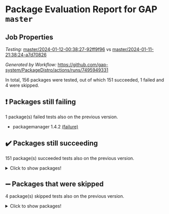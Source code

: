 # Package Evaluation Report for GAP `master`

## Job Properties

*Testing:* [master/2024-01-12-00:38:27-92ff9f96](https://github.com/gap-system/PackageDistro/blob/data/reports/master/2024-01-12-00:38:27-92ff9f96) vs [master/2024-01-11-21:38:24-a7d70826](https://github.com/gap-system/PackageDistro/blob/data/reports/master/2024-01-11-21:38:24-a7d70826)

*Generated by Workflow:* https://github.com/gap-system/PackageDistro/actions/runs/7495949331

In total, 156 packages were tested, out of which 151 succeeded, 1 failed and 4 were skipped.

## :exclamation: Packages still failing

1 package(s) failed tests also on the previous version.
- packagemanager 1.4.2 [(failure)](https://github.com/gap-system/PackageDistro/actions/runs/7495949331/job/20407619386)

## :heavy_check_mark: Packages still succeeding

151 package(s) succeeded tests also on the previous version.
<details><summary>Click to show packages!</summary>

- 4ti2interface 2023.02-04 [(success)](https://github.com/gap-system/PackageDistro/actions/runs/7495949331/job/20407596967)
- ace 5.6.2 [(success)](https://github.com/gap-system/PackageDistro/actions/runs/7495949331/job/20407597144)
- aclib 1.3.2 [(success)](https://github.com/gap-system/PackageDistro/actions/runs/7495949331/job/20407597379)
- agt 0.3.1 [(success)](https://github.com/gap-system/PackageDistro/actions/runs/7495949331/job/20407597562)
- alnuth 3.2.1 [(success)](https://github.com/gap-system/PackageDistro/actions/runs/7495949331/job/20407597804)
- anupq 3.3.0 [(success)](https://github.com/gap-system/PackageDistro/actions/runs/7495949331/job/20407597993)
- atlasrep 2.1.8 [(success)](https://github.com/gap-system/PackageDistro/actions/runs/7495949331/job/20407598179)
- autodoc 2023.06.19 [(success)](https://github.com/gap-system/PackageDistro/actions/runs/7495949331/job/20407598388)
- automata 1.15 [(success)](https://github.com/gap-system/PackageDistro/actions/runs/7495949331/job/20407598604)
- automgrp 1.3.2 [(success)](https://github.com/gap-system/PackageDistro/actions/runs/7495949331/job/20407598766)
- autpgrp 1.11 [(success)](https://github.com/gap-system/PackageDistro/actions/runs/7495949331/job/20407599032)
- cap 2024.01-03 [(success)](https://github.com/gap-system/PackageDistro/actions/runs/7495949331/job/20407599235)
- caratinterface 2.3.6 [(success)](https://github.com/gap-system/PackageDistro/actions/runs/7495949331/job/20407599438)
- cddinterface 2022.11.01 [(success)](https://github.com/gap-system/PackageDistro/actions/runs/7495949331/job/20407599636)
- circle 1.6.6 [(success)](https://github.com/gap-system/PackageDistro/actions/runs/7495949331/job/20407599847)
- classicpres 1.22 [(success)](https://github.com/gap-system/PackageDistro/actions/runs/7495949331/job/20407600128)
- cohomolo 1.6.11 [(success)](https://github.com/gap-system/PackageDistro/actions/runs/7495949331/job/20407600405)
- congruence 1.2.5 [(success)](https://github.com/gap-system/PackageDistro/actions/runs/7495949331/job/20407600621)
- corelg 1.56 [(success)](https://github.com/gap-system/PackageDistro/actions/runs/7495949331/job/20407600817)
- crime 1.6 [(success)](https://github.com/gap-system/PackageDistro/actions/runs/7495949331/job/20407601040)
- crisp 1.4.6 [(success)](https://github.com/gap-system/PackageDistro/actions/runs/7495949331/job/20407601287)
- crypting 0.10.4 [(success)](https://github.com/gap-system/PackageDistro/actions/runs/7495949331/job/20407601503)
- cryst 4.1.27 [(success)](https://github.com/gap-system/PackageDistro/actions/runs/7495949331/job/20407601700)
- crystcat 1.1.10 [(success)](https://github.com/gap-system/PackageDistro/actions/runs/7495949331/job/20407601923)
- ctbllib 1.3.7 [(success)](https://github.com/gap-system/PackageDistro/actions/runs/7495949331/job/20407602178)
- cubefree 1.19 [(success)](https://github.com/gap-system/PackageDistro/actions/runs/7495949331/job/20407602417)
- curlinterface 2.3.2 [(success)](https://github.com/gap-system/PackageDistro/actions/runs/7495949331/job/20407602630)
- cvec 2.8.1 [(success)](https://github.com/gap-system/PackageDistro/actions/runs/7495949331/job/20407602852)
- datastructures 0.3.0 [(success)](https://github.com/gap-system/PackageDistro/actions/runs/7495949331/job/20407603108)
- deepthought 1.0.6 [(success)](https://github.com/gap-system/PackageDistro/actions/runs/7495949331/job/20407603352)
- design 1.8 [(success)](https://github.com/gap-system/PackageDistro/actions/runs/7495949331/job/20407603653)
- difsets 2.3.1 [(success)](https://github.com/gap-system/PackageDistro/actions/runs/7495949331/job/20407603912)
- digraphs 1.6.3 [(success)](https://github.com/gap-system/PackageDistro/actions/runs/7495949331/job/20407604150)
- edim 1.3.7 [(success)](https://github.com/gap-system/PackageDistro/actions/runs/7495949331/job/20407604414)
- example 4.3.4 [(success)](https://github.com/gap-system/PackageDistro/actions/runs/7495949331/job/20407604677)
- examplesforhomalg 2023.10-01 [(success)](https://github.com/gap-system/PackageDistro/actions/runs/7495949331/job/20407604964)
- factint 1.6.3 [(success)](https://github.com/gap-system/PackageDistro/actions/runs/7495949331/job/20407605151)
- ferret 1.0.9 [(success)](https://github.com/gap-system/PackageDistro/actions/runs/7495949331/job/20407605421)
- fga 1.5.0 [(success)](https://github.com/gap-system/PackageDistro/actions/runs/7495949331/job/20407605620)
- fining 1.5.6 [(success)](https://github.com/gap-system/PackageDistro/actions/runs/7495949331/job/20407605888)
- float 1.0.4 [(success)](https://github.com/gap-system/PackageDistro/actions/runs/7495949331/job/20407606134)
- format 1.4.3 [(success)](https://github.com/gap-system/PackageDistro/actions/runs/7495949331/job/20407606332)
- forms 1.2.9 [(success)](https://github.com/gap-system/PackageDistro/actions/runs/7495949331/job/20407606523)
- fplsa 1.2.6 [(success)](https://github.com/gap-system/PackageDistro/actions/runs/7495949331/job/20407606733)
- fr 2.4.13 [(success)](https://github.com/gap-system/PackageDistro/actions/runs/7495949331/job/20407606914)
- francy 2.0.3 [(success)](https://github.com/gap-system/PackageDistro/actions/runs/7495949331/job/20407607094)
- fwtree 1.3 [(success)](https://github.com/gap-system/PackageDistro/actions/runs/7495949331/job/20407607282)
- gapdoc 1.6.6 [(success)](https://github.com/gap-system/PackageDistro/actions/runs/7495949331/job/20407607493)
- gauss 2023.02-04 [(success)](https://github.com/gap-system/PackageDistro/actions/runs/7495949331/job/20407607720)
- gaussforhomalg 2023.11-01 [(success)](https://github.com/gap-system/PackageDistro/actions/runs/7495949331/job/20407608006)
- gbnp 1.0.5 [(success)](https://github.com/gap-system/PackageDistro/actions/runs/7495949331/job/20407608207)
- generalizedmorphismsforcap 2023.08-02 [(success)](https://github.com/gap-system/PackageDistro/actions/runs/7495949331/job/20407608354)
- genss 1.6.8 [(success)](https://github.com/gap-system/PackageDistro/actions/runs/7495949331/job/20407608561)
- gradedmodules 2024.01-01 [(success)](https://github.com/gap-system/PackageDistro/actions/runs/7495949331/job/20407608792)
- gradedringforhomalg 2023.08-01 [(success)](https://github.com/gap-system/PackageDistro/actions/runs/7495949331/job/20407609002)
- grape 4.9.0 [(success)](https://github.com/gap-system/PackageDistro/actions/runs/7495949331/job/20407609230)
- groupoids 1.73 [(success)](https://github.com/gap-system/PackageDistro/actions/runs/7495949331/job/20407609442)
- grpconst 2.6.4 [(success)](https://github.com/gap-system/PackageDistro/actions/runs/7495949331/job/20407609720)
- guarana 0.96.3 [(success)](https://github.com/gap-system/PackageDistro/actions/runs/7495949331/job/20407609914)
- guava 3.18 [(success)](https://github.com/gap-system/PackageDistro/actions/runs/7495949331/job/20407610146)
- hap 1.61 [(success)](https://github.com/gap-system/PackageDistro/actions/runs/7495949331/job/20407610335)
- hapcryst 0.1.15 [(success)](https://github.com/gap-system/PackageDistro/actions/runs/7495949331/job/20407610520)
- hecke 1.5.3 [(success)](https://github.com/gap-system/PackageDistro/actions/runs/7495949331/job/20407610728)
- help 3.5 [(success)](https://github.com/gap-system/PackageDistro/actions/runs/7495949331/job/20407610899)
- homalg 2024.01-01 [(success)](https://github.com/gap-system/PackageDistro/actions/runs/7495949331/job/20407611111)
- homalgtocas 2023.11-01 [(success)](https://github.com/gap-system/PackageDistro/actions/runs/7495949331/job/20407611303)
- idrel 2.45 [(success)](https://github.com/gap-system/PackageDistro/actions/runs/7495949331/job/20407611540)
- images 1.3.1 [(success)](https://github.com/gap-system/PackageDistro/actions/runs/7495949331/job/20407611703)
- intpic 0.3.0 [(success)](https://github.com/gap-system/PackageDistro/actions/runs/7495949331/job/20407611876)
- io 4.8.2 [(success)](https://github.com/gap-system/PackageDistro/actions/runs/7495949331/job/20407612031)
- io_forhomalg 2023.02-04 [(success)](https://github.com/gap-system/PackageDistro/actions/runs/7495949331/job/20407612197)
- irredsol 1.4.4 [(success)](https://github.com/gap-system/PackageDistro/actions/runs/7495949331/job/20407612380)
- json 2.1.1 [(success)](https://github.com/gap-system/PackageDistro/actions/runs/7495949331/job/20407612567)
- jupyterkernel 1.5.0 [(success)](https://github.com/gap-system/PackageDistro/actions/runs/7495949331/job/20407612742)
- jupyterviz 1.5.6 [(success)](https://github.com/gap-system/PackageDistro/actions/runs/7495949331/job/20407612921)
- kan 1.36 [(success)](https://github.com/gap-system/PackageDistro/actions/runs/7495949331/job/20407613142)
- kbmag 1.5.11 [(success)](https://github.com/gap-system/PackageDistro/actions/runs/7495949331/job/20407613333)
- laguna 3.9.6 [(success)](https://github.com/gap-system/PackageDistro/actions/runs/7495949331/job/20407613530)
- liealgdb 2.2.1 [(success)](https://github.com/gap-system/PackageDistro/actions/runs/7495949331/job/20407613718)
- liepring 2.8 [(success)](https://github.com/gap-system/PackageDistro/actions/runs/7495949331/job/20407613917)
- liering 2.4.2 [(success)](https://github.com/gap-system/PackageDistro/actions/runs/7495949331/job/20407614165)
- linearalgebraforcap 2024.01-02 [(success)](https://github.com/gap-system/PackageDistro/actions/runs/7495949331/job/20407614350)
- localizeringforhomalg 2023.10-01 [(success)](https://github.com/gap-system/PackageDistro/actions/runs/7495949331/job/20407614580)
- loops 3.4.3 [(success)](https://github.com/gap-system/PackageDistro/actions/runs/7495949331/job/20407614763)
- lpres 1.0.3 [(success)](https://github.com/gap-system/PackageDistro/actions/runs/7495949331/job/20407614996)
- majoranaalgebras 1.5.1 [(success)](https://github.com/gap-system/PackageDistro/actions/runs/7495949331/job/20407615172)
- mapclass 1.4.6 [(success)](https://github.com/gap-system/PackageDistro/actions/runs/7495949331/job/20407615404)
- matgrp 0.70 [(success)](https://github.com/gap-system/PackageDistro/actions/runs/7495949331/job/20407615598)
- matricesforhomalg 2023.11-02 [(success)](https://github.com/gap-system/PackageDistro/actions/runs/7495949331/job/20407615861)
- modisom 2.5.4 [(success)](https://github.com/gap-system/PackageDistro/actions/runs/7495949331/job/20407616061)
- modulepresentationsforcap 2024.01-01 [(success)](https://github.com/gap-system/PackageDistro/actions/runs/7495949331/job/20407616278)
- modules 2024.01-01 [(success)](https://github.com/gap-system/PackageDistro/actions/runs/7495949331/job/20407616579)
- monoidalcategories 2024.01-01 [(success)](https://github.com/gap-system/PackageDistro/actions/runs/7495949331/job/20407617198)
- nconvex 2022.09-01 [(success)](https://github.com/gap-system/PackageDistro/actions/runs/7495949331/job/20407617470)
- nilmat 1.4.2 [(success)](https://github.com/gap-system/PackageDistro/actions/runs/7495949331/job/20407617697)
- nock 1.5 [(success)](https://github.com/gap-system/PackageDistro/actions/runs/7495949331/job/20407617909)
- normalizinterface 1.3.6 [(success)](https://github.com/gap-system/PackageDistro/actions/runs/7495949331/job/20407618147)
- nq 2.5.10 [(success)](https://github.com/gap-system/PackageDistro/actions/runs/7495949331/job/20407618390)
- numericalsgps 1.3.1 [(success)](https://github.com/gap-system/PackageDistro/actions/runs/7495949331/job/20407618625)
- openmath 11.5.3 [(success)](https://github.com/gap-system/PackageDistro/actions/runs/7495949331/job/20407618930)
- orb 4.9.0 [(success)](https://github.com/gap-system/PackageDistro/actions/runs/7495949331/job/20407619154)
- patternclass 2.4.3 [(success)](https://github.com/gap-system/PackageDistro/actions/runs/7495949331/job/20407619694)
- permut 2.0.5 [(success)](https://github.com/gap-system/PackageDistro/actions/runs/7495949331/job/20407619899)
- polenta 1.3.10 [(success)](https://github.com/gap-system/PackageDistro/actions/runs/7495949331/job/20407620081)
- polymaking 0.8.7 [(success)](https://github.com/gap-system/PackageDistro/actions/runs/7495949331/job/20407620374)
- primgrp 3.4.4 [(success)](https://github.com/gap-system/PackageDistro/actions/runs/7495949331/job/20407620576)
- profiling 2.5.4 [(success)](https://github.com/gap-system/PackageDistro/actions/runs/7495949331/job/20407620780)
- qpa 1.35 [(success)](https://github.com/gap-system/PackageDistro/actions/runs/7495949331/job/20407620970)
- quagroup 1.8.4 [(success)](https://github.com/gap-system/PackageDistro/actions/runs/7495949331/job/20407621201)
- radiroot 2.9 [(success)](https://github.com/gap-system/PackageDistro/actions/runs/7495949331/job/20407621476)
- rcwa 4.7.1 [(success)](https://github.com/gap-system/PackageDistro/actions/runs/7495949331/job/20407621862)
- rds 1.8 [(success)](https://github.com/gap-system/PackageDistro/actions/runs/7495949331/job/20407622134)
- recog 1.4.2 [(success)](https://github.com/gap-system/PackageDistro/actions/runs/7495949331/job/20407622413)
- repndecomp 1.3.0 [(success)](https://github.com/gap-system/PackageDistro/actions/runs/7495949331/job/20407622639)
- repsn 3.1.1 [(success)](https://github.com/gap-system/PackageDistro/actions/runs/7495949331/job/20407622866)
- resclasses 4.7.3 [(success)](https://github.com/gap-system/PackageDistro/actions/runs/7495949331/job/20407623050)
- ringsforhomalg 2023.11-02 [(success)](https://github.com/gap-system/PackageDistro/actions/runs/7495949331/job/20407623244)
- sco 2023.08-01 [(success)](https://github.com/gap-system/PackageDistro/actions/runs/7495949331/job/20407623463)
- scscp 2.4.1 [(success)](https://github.com/gap-system/PackageDistro/actions/runs/7495949331/job/20407623676)
- semigroups 5.3.2 [(success)](https://github.com/gap-system/PackageDistro/actions/runs/7495949331/job/20407623889)
- sglppow 2.3 [(success)](https://github.com/gap-system/PackageDistro/actions/runs/7495949331/job/20407624129)
- sgpviz 0.999.5 [(success)](https://github.com/gap-system/PackageDistro/actions/runs/7495949331/job/20407624335)
- simpcomp 2.1.14 [(success)](https://github.com/gap-system/PackageDistro/actions/runs/7495949331/job/20407624647)
- singular 2023.02.09 [(success)](https://github.com/gap-system/PackageDistro/actions/runs/7495949331/job/20407624897)
- sl2reps 1.1 [(success)](https://github.com/gap-system/PackageDistro/actions/runs/7495949331/job/20407625147)
- sla 1.5.3 [(success)](https://github.com/gap-system/PackageDistro/actions/runs/7495949331/job/20407625400)
- smallgrp 1.5.3 [(success)](https://github.com/gap-system/PackageDistro/actions/runs/7495949331/job/20407625656)
- smallsemi 0.6.13 [(success)](https://github.com/gap-system/PackageDistro/actions/runs/7495949331/job/20407625906)
- sonata 2.9.6 [(success)](https://github.com/gap-system/PackageDistro/actions/runs/7495949331/job/20407626154)
- sophus 1.27 [(success)](https://github.com/gap-system/PackageDistro/actions/runs/7495949331/job/20407626382)
- sotgrps 1.2 [(success)](https://github.com/gap-system/PackageDistro/actions/runs/7495949331/job/20407626623)
- spinsym 1.5.2 [(success)](https://github.com/gap-system/PackageDistro/actions/runs/7495949331/job/20407626879)
- standardff 1.0 [(success)](https://github.com/gap-system/PackageDistro/actions/runs/7495949331/job/20407627124)
- symbcompcc 1.3.2 [(success)](https://github.com/gap-system/PackageDistro/actions/runs/7495949331/job/20407627414)
- thelma 1.3 [(success)](https://github.com/gap-system/PackageDistro/actions/runs/7495949331/job/20407627688)
- tomlib 1.2.9 [(success)](https://github.com/gap-system/PackageDistro/actions/runs/7495949331/job/20407627948)
- toolsforhomalg 2023.11-01 [(success)](https://github.com/gap-system/PackageDistro/actions/runs/7495949331/job/20407628184)
- toric 1.9.5 [(success)](https://github.com/gap-system/PackageDistro/actions/runs/7495949331/job/20407628462)
- toricvarieties 2022.07.13 [(success)](https://github.com/gap-system/PackageDistro/actions/runs/7495949331/job/20407628747)
- transgrp 3.6.5 [(success)](https://github.com/gap-system/PackageDistro/actions/runs/7495949331/job/20407629077)
- ugaly 4.1.3 [(success)](https://github.com/gap-system/PackageDistro/actions/runs/7495949331/job/20407629301)
- unipot 1.5 [(success)](https://github.com/gap-system/PackageDistro/actions/runs/7495949331/job/20407629501)
- unitlib 4.2.0 [(success)](https://github.com/gap-system/PackageDistro/actions/runs/7495949331/job/20407629702)
- utils 0.84 [(success)](https://github.com/gap-system/PackageDistro/actions/runs/7495949331/job/20407629947)
- uuid 0.7 [(success)](https://github.com/gap-system/PackageDistro/actions/runs/7495949331/job/20407630188)
- walrus 0.9991 [(success)](https://github.com/gap-system/PackageDistro/actions/runs/7495949331/job/20407630408)
- wedderga 4.10.4 [(success)](https://github.com/gap-system/PackageDistro/actions/runs/7495949331/job/20407630666)
- xmod 2.91 [(success)](https://github.com/gap-system/PackageDistro/actions/runs/7495949331/job/20407630893)
- xmodalg 1.23 [(success)](https://github.com/gap-system/PackageDistro/actions/runs/7495949331/job/20407631148)
- yangbaxter 0.10.3 [(success)](https://github.com/gap-system/PackageDistro/actions/runs/7495949331/job/20407631362)
- zeromqinterface 0.14 [(success)](https://github.com/gap-system/PackageDistro/actions/runs/7495949331/job/20407631583)
</details>

## :heavy_minus_sign: Packages that were skipped

4 package(s) skipped tests also on the previous version.
<details><summary>Click to show packages!</summary>

- browse 1.8.21 [(skipped)](https://github.com/gap-system/PackageDistro/actions/runs/7495949331/job/20407055661)
- itc 1.5.1 [(skipped)](https://github.com/gap-system/PackageDistro/actions/runs/7495949331/job/20407055661)
- polycyclic 2.16 [(skipped)](https://github.com/gap-system/PackageDistro/actions/runs/7495949331/job/20407055661)
- xgap 4.31 [(skipped)](https://github.com/gap-system/PackageDistro/actions/runs/7495949331/job/20407055661)
</details>


